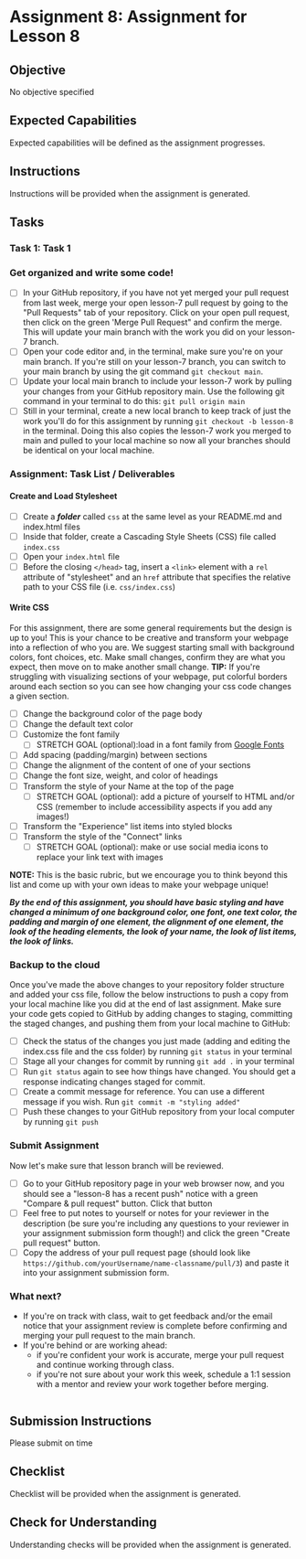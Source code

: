 # Assignment 8: Assignment for Lesson 8

## Objective

No objective specified

## Expected Capabilities

Expected capabilities will be defined as the assignment progresses.

## Instructions

Instructions will be provided when the assignment is generated.

## Tasks

### Task 1: Task 1

### Get organized and write some code!
   - [ ] In your GitHub repository, if you have not yet merged your pull request from last week, merge your open lesson-7 pull request by going to the "Pull Requests" tab of your repository. Click on your open pull request, then click on the green 'Merge Pull Request" and confirm the merge. This will update your main branch with the work you did on your lesson-7 branch.
   - [ ] Open your code editor and, in the terminal, make sure you're on your main branch. If you're still on your lesson-7 branch, you can switch to your main branch by using the git command `git checkout main`.
   - [ ] Update your local main branch to include your lesson-7 work by pulling your changes from your GitHub repository main. Use the following git command in your terminal to do this: `git pull origin main`
   - [ ] Still in your terminal, create a new local branch to keep track of just the work you'll do for this assignment by running `git checkout -b lesson-8` in the terminal. Doing this also copies the lesson-7 work you merged to main and pulled to your local machine so now all your branches should be identical on your local machine.

### Assignment: Task List / Deliverables
#### Create and Load Stylesheet
   - [ ] Create a **_folder_** called `css` at the same level as your README.md and index.html files
   - [ ] Inside that folder, create a Cascading Style Sheets (CSS) file called `index.css`
   - [ ] Open your `index.html` file
   - [ ] Before the closing `</head>` tag, insert a `<link>` element with a `rel` attribute of "stylesheet" and an `href` attribute that specifies the relative path to your CSS file (i.e. `css/index.css`)

#### Write CSS
For this assignment, there are some general requirements but the design is up to you! This is your chance to be creative and transform your webpage into a reflection of who you are.  We suggest starting small with background colors, font choices, etc.  Make small changes, confirm they are what you expect, then move on to make another small change.  **TIP:** If you're struggling with visualizing sections of your webpage, put colorful borders around each section so you can see how changing your css code changes a given section.
   - [ ] Change the background color of the page body
   - [ ] Change the default text color
   - [ ] Customize the font family
     - [ ] STRETCH GOAL (optional):load in a font family from [Google Fonts](https://fonts.google.com/)
   - [ ] Add spacing (padding/margin) between sections
   - [ ] Change the alignment of the content of one of your sections
   - [ ] Change the font size, weight, and color of headings
   - [ ] Transform the style of your Name at the top of the page
     - [ ] STRETCH GOAL (optional): add a picture of yourself to HTML and/or CSS (remember to include accessibility aspects if you add any images!)
   - [ ] Transform the "Experience" list items into styled blocks
   - [ ] Transform the style of the "Connect" links
     - [ ] STRETCH GOAL (optional): make or use social media icons to replace your link text with images

**NOTE:** This is the basic rubric, but we encourage you to think beyond this list and come up with your own ideas to make your webpage unique!

**_By the end of this assignment, you should have basic styling and have changed a minimum of one background color, one font, one text color, the padding and margin of one element, the alignment of one element, the look of the heading elements, the look of your name, the look of list items, the look of links._**

### Backup to the cloud
Once you've made the above changes to your repository folder structure and added your css file, follow the below instructions to push a copy from your local machine like you did at the end of last assignment. Make sure your code gets copied to GitHub by adding changes to staging, committing the staged changes, and pushing them from your local machine to GitHub:
   - [ ] Check the status of the changes you just made (adding and editing the index.css file and the css folder) by running `git status` in your terminal
   - [ ] Stage all your changes for commit by running `git add .` in your terminal
   - [ ] Run `git status` again to see how things have changed. You should get a response indicating changes staged for commit.
   - [ ] Create a commit message for reference. You can use a different message if you wish. Run `git commit -m "styling added"`
   - [ ] Push these changes to your GitHub repository from your local computer by running `git push`

### Submit Assignment
Now let's make sure that lesson branch will be reviewed.
   - [ ] Go to your GitHub repository page in your web browser now, and you should see a "lesson-8 has a recent push" notice with a green "Compare & pull request" button. Click that button
   - [ ] Feel free to put notes to yourself or notes for your reviewer in the description (be sure you're including any questions to your reviewer in your assignment submission form though!) and click the green "Create pull request" button.
   - [ ] Copy the address of your pull request page (should look like `https://github.com/yourUsername/name-classname/pull/3`) and paste it into your assignment submission form.

### What next?
   - If you're on track with class, wait to get feedback and/or the email notice that your assignment review is complete before confirming and merging your pull request to the main branch.
   - If you're behind or are working ahead:
     - if you're confident your work is accurate, merge your pull request and continue working through class.
     - if you're not sure about your work this week, schedule a 1:1 session with a mentor and review your work together before merging.


```

```

## Submission Instructions

Please submit on time

## Checklist

Checklist will be provided when the assignment is generated.

## Check for Understanding

Understanding checks will be provided when the assignment is generated.